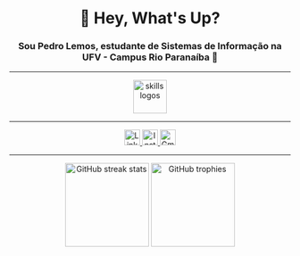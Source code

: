 <h1 align="center">👋 Hey, What's Up?</h1>

<h3 align="center">Sou Pedro Lemos, estudante de Sistemas de Informação na UFV - Campus Rio Paranaíba 🚀</h3>

---

<style>
  .tech-icons img {
    transition: transform 0.2s ease;
  }
  .tech-icons img:hover {
    transform: scale(1.15);
  }
</style>

<div align="center" class="tech-icons">
  <img src="https://skillicons.dev/icons?i=ts,nextjs,tailwind,storybook,graphql,go,rust,nestjs,py,aws" height="60" alt="skills logos" />
</div>

---

<div align="center">
  <a href="https://www.linkedin.com/in/pedro-lemos-580515299/" target="_blank">
    <img src="https://img.shields.io/static/v1?message=LinkedIn&logo=linkedin&label=&color=0077B5&logoColor=white&style=for-the-badge" height="28" alt="LinkedIn" />
  </a>
  <a href="https://www.instagram.com/pedrolemosm/" target="_blank">
    <img src="https://img.shields.io/static/v1?message=Instagram&logo=instagram&label=&color=E4405F&logoColor=white&style=for-the-badge" height="28" alt="Instagram" />
  </a>
  <a href="mailto:pedro.lemosmariano@gmail.com" target="_blank">
    <img src="https://img.shields.io/static/v1?message=Gmail&logo=gmail&label=&color=D14836&logoColor=white&style=for-the-badge" height="28" alt="Gmail" />
  </a>
</div>

---

<div align="center">
  <img src="https://streak-stats.demolab.com?user=PedroLemosMariano&locale=pt-br&mode=daily&theme=dracula&hide_border=false&border_radius=5" height="150" alt="GitHub streak stats" />
  <img src="https://github-profile-trophy.vercel.app/?username=PedroLemosMariano&theme=dracula&no-bg=true&margin-w=10&margin-h=10" height="150" alt="GitHub trophies" />
</div>
